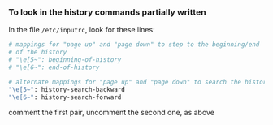 ### To look in the history commands partially written

In the file `/etc/inputrc`, look for these lines:

```sh
# mappings for "page up" and "page down" to step to the beginning/end
# of the history
# "\e[5~": beginning-of-history
# "\e[6~": end-of-history

# alternate mappings for "page up" and "page down" to search the history
"\e[5~": history-search-backward
"\e[6~": history-search-forward
```

comment the first pair, uncomment the second one, as above
